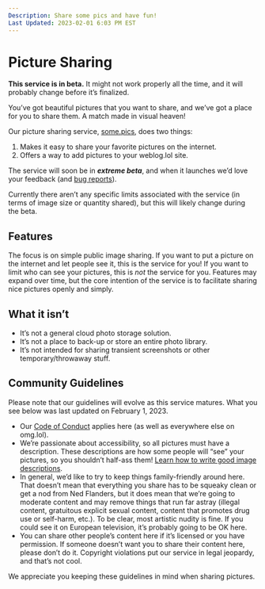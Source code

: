 ```yaml
---
Description: Share some pics and have fun!
Last Updated: 2023-02-01 6:03 PM EST
---
```


# Picture Sharing

<div class="container yellow-4-bg gray-9-fg">
<i class="fa-solid fa-flask"></i> <strong>This service is in beta.</strong> It might not work properly all the time, and it will probably change before it’s finalized.
</div>

You’ve got beautiful pictures that you want to share, and we’ve got a place for you to share them. A match made in visual heaven! <i class="fa-solid fa-fw fa-star-shooting"></i>

Our picture sharing service, [some.pics](https://some.pics), does two things:

1. Makes it easy to share your favorite pictures on the internet.
2. Offers a way to add pictures to your weblog.lol site.

The service will soon be in _**extreme beta**_, and when it launches we’d love your feedback (and [bug reports](https://github.com/neatnik/omg.lol/issues/new?assignees=&labels=bug&template=bugs.yml&title=%5BBug%5D+)).

Currently there aren’t any specific limits associated with the service (in terms of image size or quantity shared), but this will likely change during the beta.

## Features

The focus is on simple public image sharing. If you want to put a picture on the internet and let people see it, this is the service for you! If you want to limit who can see your pictures, this is _not_ the service for you. Features may expand over time, but the core intention of the service is to facilitate sharing nice pictures openly and simply.

## What it isn’t

- It’s not a general cloud photo storage solution.
- It’s not a place to back-up or store an entire photo library.
- It’s not intended for sharing transient screenshots or other temporary/throwaway stuff.

## Community Guidelines

Please note that our guidelines will evolve as this service matures. What you see below was last updated on February 1, 2023.

- Our [Code of Conduct](https://home.omg.lol/info/code-of-conduct) applies here (as well as everywhere else on omg.lol).
- We’re passionate about accessibility, so all pictures must have a description. These descriptions are how some people will “see” your pictures, so you shouldn’t half-ass them! [Learn how to write good image descriptions](https://supercooldesign.co.uk/blog/how-to-write-good-alt-text).
- In general, we’d like to try to keep things family-friendly around here. That doesn’t mean that everything you share has to be squeaky clean or get a nod from Ned Flanders, but it does mean that we’re going to moderate content and may remove things that run far astray (illegal content, gratuitous explicit sexual content, content that promotes drug use or self-harm, etc.). To be clear, most artistic nudity is fine. If you could see it on European television, it’s probably going to be OK here.
- You can share other people’s content here if it’s licensed or you have permission. If someone doesn’t want you to share their content here, please don’t do it. Copyright violations put our service in legal jeopardy, and that’s not cool.

We appreciate you keeping these guidelines in mind when sharing pictures. <i class="fa-regular fa-fw fa-face-smile-halo"></i>